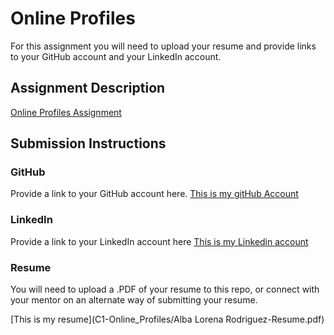 # Online Profiles
For this assignment you will need to upload your resume and provide links to your GitHub account and your LinkedIn account.

## Assignment Description
[Online Profiles Assignment](https://education.launchcode.org/liftoff/modules/assignments/online-profiles)

## Submission Instructions
 
### GitHub
Provide a link to your GitHub account here.
[This is my gitHub Account](https://github.com/Lorenasha)
 
### LinkedIn
Provide a link to your LinkedIn account here
[This is my Linkedin account](https://www.linkedin.com/in/lorena-rodriguez-alrh/)

### Resume
You will need to upload a .PDF of your resume to this repo, or connect with your mentor on an alternate way of submitting your resume.

[This is my resume](C1-Online_Profiles/Alba Lorena Rodriguez-Resume.pdf)

